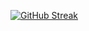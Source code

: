 [![GitHub Streak](https://github-readme-streak-stats.herokuapp.com/?user=zanniboni)](https://git.io/streak-stats)

